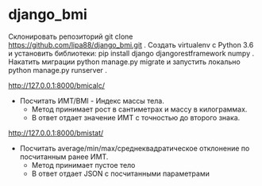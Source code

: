 # django_bmi

Склонировать репозиторий git clone https://github.com/lipa88/django_bmi.git . Создать virtualenv с Python 3.6 и установить библиотеки: pip install django djangorestframework numpy .
Накатить миграции python manage.py migrate и запустить локально python manage.py runserver .

http://127.0.0.1:8000/bmicalc/ 
- Посчитать ИМТ/BMI - Индекс массы тела.
   - Метод принимает рост в сантиметрах и массу в килограммах.
   - В ответ отдает значение ИМТ с точностью до второго знака.

http://127.0.0.1:8000/bmistat/ 
- Посчитать average/min/max/среднеквадратическое отклонение по посчитанным ранее ИМТ.
   - Метод принимает пустое тело
   - В ответ отдает JSON с посчитанными параметрами

